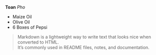 __Toan__ *Pho*

- Maize Oil
- Olive Oil
- 6 Boxes of Pepsi

> Markdown is a lightweight way to write text that looks nice when converted to HTML.<br>
> It’s commonly used in README files, notes, and documentation.
